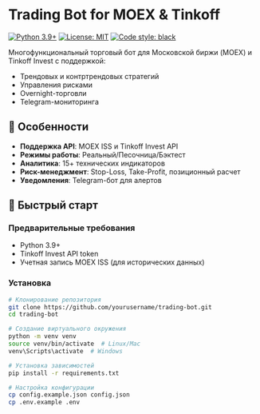 # Trading Bot for MOEX & Tinkoff

[![Python 3.9+](https://img.shields.io/badge/python-3.9%2B-blue)](https://www.python.org/)
[![License: MIT](https://img.shields.io/badge/License-MIT-yellow.svg)](https://opensource.org/licenses/MIT)
[![Code style: black](https://img.shields.io/badge/code%20style-black-000000.svg)](https://github.com/psf/black)

Многофункциональный торговый бот для Московской биржи (MOEX) и Tinkoff Invest с поддержкой:
- Трендовых и контртрендовых стратегий
- Управления рисками
- Overnight-торговли
- Telegram-мониторинга

## 📌 Особенности

- **Поддержка API**: MOEX ISS и Tinkoff Invest API
- **Режимы работы**: Реальный/Песочница/Бэктест
- **Аналитика**: 15+ технических индикаторов
- **Риск-менеджмент**: Stop-Loss, Take-Profit, позиционный расчет
- **Уведомления**: Telegram-бот для алертов

## 🚀 Быстрый старт

### Предварительные требования
- Python 3.9+
- Tinkoff Invest API token
- Учетная запись MOEX ISS (для исторических данных)

### Установка
```bash
# Клонирование репозитория
git clone https://github.com/yourusername/trading-bot.git
cd trading-bot

# Создание виртуального окружения
python -m venv venv
source venv/bin/activate  # Linux/Mac
venv\Scripts\activate  # Windows

# Установка зависимостей
pip install -r requirements.txt

# Настройка конфигурации
cp config.example.json config.json
cp .env.example .env